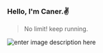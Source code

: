 ### Hello, I'm Caner.:v:

> No limit! keep running.

![enter image description here](https://media2.giphy.com/media/116n6kcHaFbw3e/giphy.gif?cid=ecf05e47peu1uxlmckfj7ebeqsg2iteg7flv7oh5ixojac4h&rid=giphy.gif&ct=g)
